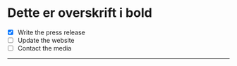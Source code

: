 # **Dette er overskrift i bold**

- [x] Write the press release
- [ ] Update the website
- [ ] Contact the media
----------------------------


